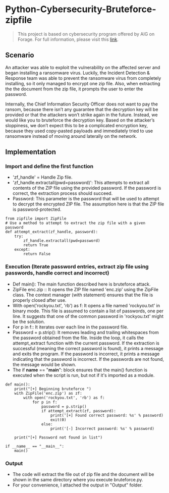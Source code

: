 # Python-Cybersecurity-Bruteforce-zipfile
> This project is based on cybersecurity program offered by AIG on Forage. For full information, please visit this [link](https://www.theforage.com/simulations/aig/cybersecurity-ku1i).

## Scenario
An attacker was able to exploit the vulnerability on the affected server and began installing a ransomware virus. Luckily, the Incident Detection & Response team was able to prevent the ransomware virus from completely installing, so it only managed to encrypt one zip file. 
Also, when extracting the the document from the zip file, it prompts the user to enter the password.  

Internally, the Chief Information Security Officer does not want to pay the ransom, because there isn’t any guarantee that the decryption key will be provided or that the attackers won’t strike again in the future. 
Instead, we would like you to bruteforce the decryption key. Based on the attacker’s sloppiness, we don’t expect this to be a complicated encryption key, because they used copy-pasted payloads and immediately tried to use ransomware instead of moving around laterally on the network.

## Implementation
### Import and define the first function 
* 'zf_handle' = Handle Zip file. 
* 'zf_handle.extractall(pwd=password)': This attempts to extract all contents of the ZIP file using the provided password. If the password is correct, the extraction process should succeed.
* Password: This parameter is the password that will be used to attempt to decrypt the encrypted ZIP file. The assumption here is that the ZIP file is password-protected.
```
from zipfile import ZipFile
# Use a method to attempt to extract the zip file with a given password
def attempt_extract(zf_handle, password):
    try:
        zf_handle.extractall(pwd=password)
        return True
    except:
        return False
```

### Execution (Iterate password entries, extract zip file using passwords, handle correct and incorrect)

* Def main(): The main function described here is bruteforce attack.
* ZipFile enc.zip :: It opens the ZIP file named 'enc.zip' using the ZipFile class. The context manager (with statement) ensures that the file is properly closed after use.
* With open('rockyou.txt', 'rb') as f: It opens a file named 'rockyou.txt' in binary mode. This file is assumed to contain a list of passwords, one per line. It suggests that one of the common password in 'rockyou.txt' might be the solution.
* For p in f:: It iterates over each line in the password file.
* Password = p.strip(): It removes leading and trailing whitespaces from the password obtained from the file. Inside the loop, it calls the attempt_extract function with the current password. If the extraction is successful (meaning the correct password is found), it prints a message and exits the program. If the password is incorrect, it prints a message indicating that the password is incorrect. If the passwords are not found, the message would be shown.
* The if __name__ == "__main__": block ensures that the main() function is executed when the script is run, but not if it's imported as a module.
```
def main():
    print("[+] Beginning bruteforce ")
    with ZipFile('enc.zip') as zf:
        with open('rockyou.txt', 'rb') as f:
            for p in f:
                password = p.strip()
                if attempt_extract(zf, password):
                    print('[+] Found correct password: %s' % password)
                    exit(0)
                else:
                    print('[-] Incorrect password: %s' % password)

    print("[+] Password not found in list")

if __name__ == "__main__":
    main()
```
### Output
* The code will extract the file out of zip file and the document will be shown in the same directory where you execute bruteforce.py. 
* For your convenience, I attached the output in "Output" folder. 

